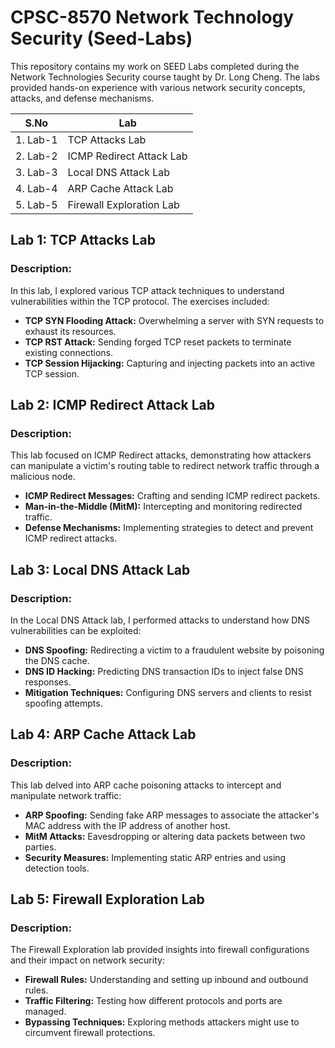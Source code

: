 # CPSC-8570 Network Technology Security (Seed-Labs)

This repository contains my work on SEED Labs completed during the Network Technologies Security course taught by Dr. Long Cheng.
The labs provided hands-on experience with various network security concepts, attacks, and defense mechanisms.


| S.No | Lab |
| --- | --- |
| 1. Lab-1 | TCP Attacks Lab |
| 2. Lab-2 | ICMP Redirect Attack Lab |
| 3. Lab-3| Local DNS Attack Lab |
| 4. Lab-4| ARP Cache Attack Lab  |
| 5. Lab-5| Firewall Exploration Lab  |


## Lab 1: TCP Attacks Lab
### Description:
In this lab, I explored various TCP attack techniques to understand vulnerabilities within the TCP protocol. 
The exercises included:

- **TCP SYN Flooding Attack:** Overwhelming a server with SYN requests to exhaust its resources.
- **TCP RST Attack:** Sending forged TCP reset packets to terminate existing connections.
- **TCP Session Hijacking:** Capturing and injecting packets into an active TCP session.

## Lab 2: ICMP Redirect Attack Lab
### Description:
This lab focused on ICMP Redirect attacks, demonstrating how attackers can manipulate a victim's routing table to redirect network traffic through a malicious node.

- **ICMP Redirect Messages:** Crafting and sending ICMP redirect packets.
- **Man-in-the-Middle (MitM):** Intercepting and monitoring redirected traffic.
- **Defense Mechanisms:** Implementing strategies to detect and prevent ICMP redirect attacks.


## Lab 3: Local DNS Attack Lab
### Description:
In the Local DNS Attack lab, I performed attacks to understand how DNS vulnerabilities can be exploited:

- **DNS Spoofing:** Redirecting a victim to a fraudulent website by poisoning the DNS cache.
- **DNS ID Hacking:** Predicting DNS transaction IDs to inject false DNS responses.
- **Mitigation Techniques:** Configuring DNS servers and clients to resist spoofing attempts.


## Lab 4: ARP Cache Attack Lab
### Description:
This lab delved into ARP cache poisoning attacks to intercept and manipulate network traffic:

- **ARP Spoofing:** Sending fake ARP messages to associate the attacker's MAC address with the IP address of another host.
- **MitM Attacks:** Eavesdropping or altering data packets between two parties.
- **Security Measures:** Implementing static ARP entries and using detection tools.


## Lab 5: Firewall Exploration Lab
### Description:
The Firewall Exploration lab provided insights into firewall configurations and their impact on network security:

- **Firewall Rules:** Understanding and setting up inbound and outbound rules.
- **Traffic Filtering:** Testing how different protocols and ports are managed.
- **Bypassing Techniques:** Exploring methods attackers might use to circumvent firewall protections.


